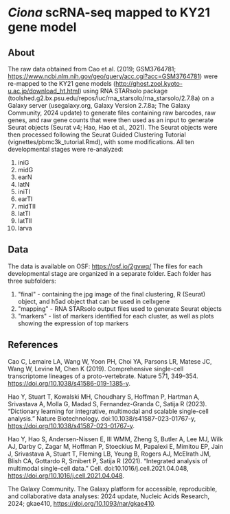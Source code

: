 # _Ciona_ scRNA-seq mapped to KY21 gene model

## About

The raw data obtained from Cao et al. (2019; GSM3764781; https://www.ncbi.nlm.nih.gov/geo/query/acc.cgi?acc=GSM3764781) were re-mapped to the KY21 gene models (http://ghost.zool.kyoto-u.ac.jp/download_ht.html) using RNA STARsolo package (toolshed.g2.bx.psu.edu/repos/iuc/rna_starsolo/rna_starsolo/2.7.8a) on a Galaxy server (usegalaxy.org, Galaxy Version 2.7.8a; The Galaxy Community, 2024 update) to generate files containing raw barcodes, raw genes, and raw gene counts that were then used as an input to generate Seurat objects (Seurat v4; Hao, Hao et al., 2021). The Seurat objects were then processed following the Seurat Guided Clustering Tutorial (vignettes/pbmc3k_tutorial.Rmd), with some modifications. All ten developmental stages were re-analyzed:

1) iniG
2) midG
3) earN
4) latN
5) iniTI
6) earTI
7) midTII
8) latTI
9) latTII
10) larva

## Data

The data is available on OSF: https://osf.io/2gvwq/
The files for each developmental stage are organized in a separate folder. Each folder has three subfolders:
1) "final" - containing the jpg image of the final clustering, R (Seurat) object, and h5ad object that can be used in cellxgene
2) "mapping" - RNA STARsolo output files used to generate Seurat objects
3) "markers" - list of markers identified for each cluster, as well as plots showing the expression of top markers

## References

Cao C, Lemaire LA, Wang W, Yoon PH, Choi YA, Parsons LR, Matese JC, Wang W, Levine M, Chen K (2019). Comprehensive single-cell transcriptome lineages of a proto-vertebrate. Nature 571, 349–354. https://doi.org/10.1038/s41586-019-1385-y.

Hao Y, Stuart T, Kowalski MH, Choudhary S, Hoffman P, Hartman A, Srivastava A, Molla G, Madad S, Fernandez-Granda C, Satija R (2023). “Dictionary learning for integrative, multimodal and scalable single-cell analysis.” Nature Biotechnology. doi:10.1038/s41587-023-01767-y, https://doi.org/10.1038/s41587-023-01767-y.

Hao Y, Hao S, Andersen-Nissen E, III WMM, Zheng S, Butler A, Lee MJ, Wilk AJ, Darby C, Zagar M, Hoffman P, Stoeckius M, Papalexi E, Mimitou EP, Jain J, Srivastava A, Stuart T, Fleming LB, Yeung B, Rogers AJ, McElrath JM, Blish CA, Gottardo R, Smibert P, Satija R (2021). “Integrated analysis of multimodal single-cell data.” Cell. doi:10.1016/j.cell.2021.04.048, https://doi.org/10.1016/j.cell.2021.04.048.

The Galaxy Community. The Galaxy platform for accessible, reproducible, and collaborative data analyses: 2024 update, Nucleic Acids Research, 2024; gkae410, https://doi.org/10.1093/nar/gkae410.
